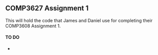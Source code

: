 ## COMP3627 Assignment 1 ##
This will hold the code that James and Daniel use for completing their COMP3608 Assignment 1.

#### TO DO ####
- > 